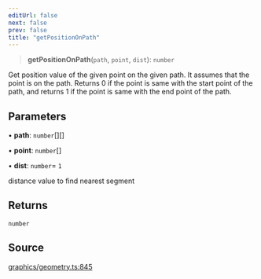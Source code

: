 ```yaml
---
editUrl: false
next: false
prev: false
title: "getPositionOnPath"
---
```


> **getPositionOnPath**(`path`, `point`, `dist`): `number`

Get position value of the given point on the given path.
It assumes that the point is on the path.
Returns 0 if the point is same with the start point of the path,
and returns 1 if the point is same with the end point of the path.

## Parameters

• **path**: `number`[][]

• **point**: `number`[]

• **dist**: `number`= `1`

distance value to find nearest segment

## Returns

`number`

## Source

[graphics/geometry.ts:845](https://github.com/dgmjs/dgmjs/blob/main/packages/core/src/graphics/geometry.ts#L845)
